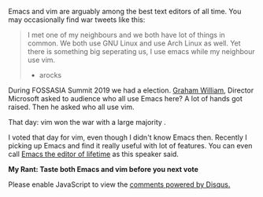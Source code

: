 Emacs and vim are arguably among the best text editors of all time. You may occasionally find war tweets like this:

> I met one of my neighbours and we both have lot of things in common. We both use GNU Linux and use Arch Linux as well. Yet there is something big seperating us, I use emacs while my neighbour use vim.
> - arocks

During FOSSASIA Summit 2019 we had a election. [Graham William](https://www.linkedin.com/in/graham-williams-34024815/), Director Microsoft asked to audience who all use Emacs here? A lot of hands got raised. Then he asked who all use vim.

That day: vim won the war with a large majority . 

I voted that day for vim, even though I didn't know Emacs then. Recently I picking up Emacs and find it really useful with lot of features. You can even call [Emacs the editor of lifetime](https://www.youtube.com/watch?v=VADudzQGvU8) as this speaker said.

**My Rant: Taste both Emacs and vim before you next vote**

<div id="disqus_thread"></div>
<script>

/**
*  RECOMMENDED CONFIGURATION VARIABLES: EDIT AND UNCOMMENT THE SECTION BELOW TO INSERT DYNAMIC VALUES FROM YOUR PLATFORM OR CMS.
*  LEARN WHY DEFINING THESE VARIABLES IS IMPORTANT: https://disqus.com/admin/universalcode/#configuration-variables*/
/*
var disqus_config = function () {
this.page.url = PAGE_URL;  // Replace PAGE_URL with your page's canonical URL variable
this.page.identifier = PAGE_IDENTIFIER; // Replace PAGE_IDENTIFIER with your page's unique identifier variable
};
*/
(function() { // DON'T EDIT BELOW THIS LINE
var d = document, s = d.createElement('script');
s.src = 'https://https-kurianbenoy-github-io.disqus.com/embed.js';
s.setAttribute('data-timestamp', +new Date());
(d.head || d.body).appendChild(s);
})();
</script>
<noscript>Please enable JavaScript to view the <a href="https://disqus.com/?ref_noscript">comments powered by Disqus.</a></noscript>

